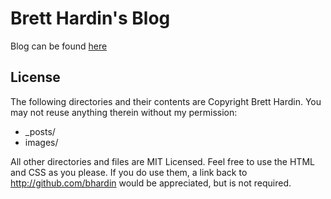 # Brett Hardin's Blog

Blog can be found [here](http://bretthard.in)

## License
The following directories and their contents are Copyright Brett Hardin. You may not reuse anything therein without my permission:

* _posts/
* images/

All other directories and files are MIT Licensed. Feel free to use the HTML and CSS as you please. If you do use them, a link back to http://github.com/bhardin would be appreciated, but is not required.